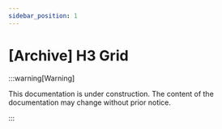 ```yaml
---
sidebar_position: 1
---
```


# [Archive] H3 Grid

:::warning[Warning]

This documentation is under construction. The content of the documentation may change without prior notice.

:::
